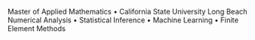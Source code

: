 Master of Applied Mathematics •	California State University Long Beach  
Numerical Analysis • Statistical Inference • Machine Learning • Finite Element Methods
